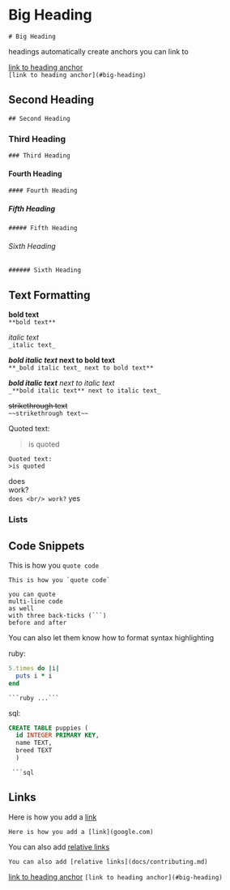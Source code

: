 # Big Heading
`# Big Heading`

headings automatically create anchors you can link to

[link to heading anchor](#big-heading)<br/>
`[link to heading anchor](#big-heading)`

## Second Heading
`## Second Heading`

### Third Heading
`### Third Heading`

#### Fourth Heading
`#### Fourth Heading`

##### Fifth Heading
`##### Fifth Heading`

###### Sixth Heading
`###### Sixth Heading`

## Text Formatting

**bold text**<br/>
`**bold text**`

_italic text_<br/>
`_italic text_`

**_bold italic text_ next to bold text**<br/>
`**_bold italic text_ next to bold text**`

_**bold italic text** next to italic text_<br/>
`_**bold italic text** next to italic text_`

~~strikethrough text~~<br/>
`~~strikethrough text~~`

Quoted text:
>is quoted <br/>
```
Quoted text:
>is quoted
```

does <br/> work?<br/>
`does <br/> work?`
yes 

### Lists


## Code Snippets

This is how you `quote code`
```
This is how you `quote code`
```

```
you can quote
multi-line code
as well
with three back-ticks (```)
before and after
```

You can also let them know how to format syntax highlighting

ruby:
```ruby
5.times do |i|
  puts i * i
end
```
` ```ruby ...``` `

sql:
```sql
CREATE TABLE puppies (
  id INTEGER PRIMARY KEY,
  name TEXT,
  breed TEXT
  )
```
` ```sql`
  
## Links

Here is how you add a [link](google.com)

`Here is how you add a [link](google.com)`

You can also add [relative links](docs/contributing.md)

`You can also add [relative links](docs/contributing.md)`


[link to heading anchor](#big-heading)
`[link to heading anchor](#big-heading)`




